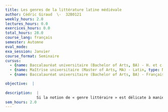 ```yaml
---
title: Les genres de la littérature latine médiévale
author: Cédric Giraud  \-  32B0121
weekly_hours: 2.0
lectures_hours: 0.0
exercices_hours: 0.0
total_hours: 28.0
course_lang: français
semester: Automne
eval_mode: 
exa_session: Janvier
course_format: Seminaire
cursus:
  - {name: Baccalauréat universitaire (Bachelor of Arts, BA) - H. et c. du Moyen Age, type: N/A, credits: \-}
  - {name: Maîtrise universitaire (Master of Arts, MA) - Latin, type: N/A, credits: \-}
  - {name: Baccalauréat universitaire (Bachelor of Arts, BA) - Français médiéval, type: N/A, credits: \-}

objective:  |
            
description:  |
              Si la notion de « genre littéraire » est délicate à manier pour le Moyen Âge latin, elle nen permet pas moins de circonscrire quelques grands domaines dans lesquels se sont illustrés les écrivains de langue latine. Prose dart épistolaire, vies de saints et de grands personnages, prédication, théâtre, littérature didactique et scientifique, poésie métrique et rythmique constituent, entre autres, autant de champs où le respect, parfois variable, des règles héritées de lAntiquité sallie à un sens de la créativité tout médiéval. Le but du séminaire est de présenter chacun de ces thèmes en fondant chaque exposé dhistoire littéraire sur la lecture commentée doeuvres représentatives prises dans le domaine de la littérature latine du Ve au XVe siècle.
sem_hours: 2.0
---
```

